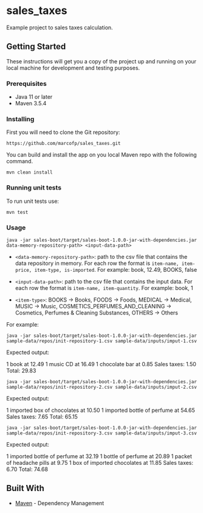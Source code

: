 # sales_taxes

Example project to sales taxes calculation.

## Getting Started

These instructions will get you a copy of the project up and running on your local machine for development and testing purposes.

### Prerequisites

- Java 11 or later
- Maven 3.5.4

### Installing

First you will need to clone the Git repository:

```https://github.com/marcofp/sales_taxes.git```

You can build and install the app on you local Maven repo with the following command.

```mvn clean install```

### Running unit tests

To run unit tests use:

```mvn test```

### Usage

```java -jar sales-boot/target/sales-boot-1.0.0-jar-with-dependencies.jar data-memory-repository-path> <input-data-path>```

- ```<data-memory-repository-path>```: path to the csv file that contains the data repository in memory. For each row the format is ```item-name, item-price, item-type, is-imported```. For example: book, 12.49, BOOKS, false

- ```<input-data-path>```: path to the csv file that contains the input data. For each row the format is ```item-name, item-quantity```. For example: book, 1

- ```<item-type>```: BOOKS -> Books, FOODS -> Foods, MEDICAL -> Medical, MUSIC -> Music,  COSMETICS_PERFUMES_AND_CLEANING -> Cosmetics, Perfumes & Cleaning Substances, OTHERS -> Others

For example: 

```java -jar sales-boot/target/sales-boot-1.0.0-jar-with-dependencies.jar sample-data/repos/init-repository-1.csv sample-data/inputs/imput-1.csv```

Expected output:

1 book at 12.49
1 music CD at 16.49
1 chocolate bar at 0.85
Sales taxes: 1.50
Total: 29.83

```java -jar sales-boot/target/sales-boot-1.0.0-jar-with-dependencies.jar sample-data/repos/init-repository-2.csv sample-data/inputs/imput-2.csv```

Expected output:

1 imported box of chocolates at 10.50
1 imported bottle of perfume at 54.65
Sales taxes: 7.65
Total: 65.15

```java -jar sales-boot/target/sales-boot-1.0.0-jar-with-dependencies.jar sample-data/repos/init-repository-3.csv sample-data/inputs/imput-3.csv```

Expected output:

1 imported bottle of perfume at 32.19
1 bottle of perfume at 20.89
1 packet of headache pills at 9.75
1 box of imported chocolates at 11.85
Sales taxes: 6.70
Total: 74.68

## Built With

* [Maven](https://maven.apache.org/) - Dependency Management
